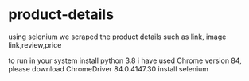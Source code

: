 # product-details
using selenium we scraped the product details such as link, image link,review,price

to run in your system
install python 3.8
i have used  Chrome version 84, please download ChromeDriver 84.0.4147.30
install selenium
